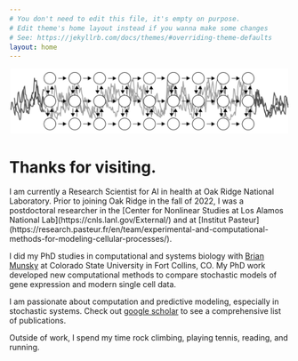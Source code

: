 ```yaml
---
# You don't need to edit this file, it's empty on purpose.
# Edit theme's home layout instead if you wanna make some changes
# See: https://jekyllrb.com/docs/themes/#overriding-theme-defaults
layout: home
---
```

<p align="center">
<img  src="/assets/header_fig.png" alt="rectangle" style="width: 500px" />
</p>
<h1> Thanks for visiting.</h1>
I am currently a Research Scientist for AI in health at Oak Ridge National Laboratory. Prior to joining Oak Ridge in the fall of 2022, I was a postdoctoral researcher in the [Center for Nonlinear Studies at Los Alamos National Lab](https://cnls.lanl.gov/External/) and at [Institut Pasteur](https://research.pasteur.fr/en/team/experimental-and-computational-methods-for-modeling-cellular-processes/).  


I did my PhD studies in computational and systems biology with [Brian Munsky](http://www.engr.colostate.edu/~munsky/) at Colorado State University in Fort Collins, CO.
My PhD work developed new computational methods to compare stochastic models of gene expression and modern single cell data. 

I am passionate about computation and predictive modeling, especially in stochastic systems. Check out [google scholar](https://scholar.google.com/citations?user=PrYu53UAAAAJ&hl=en&authuser=1&oi=ao) to see a comprehensive list of publications. 


Outside of work, I spend my time rock climbing, playing tennis, reading, and running.
